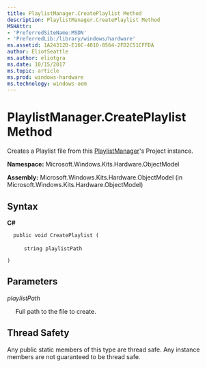 ```yaml
---
title: PlaylistManager.CreatePlaylist Method
description: PlaylistManager.CreatePlaylist Method
MSHAttr:
- 'PreferredSiteName:MSDN'
- 'PreferredLib:/library/windows/hardware'
ms.assetid: 1A24312D-E16C-4010-8564-2FD2C51CFFDA
author: EliotSeattle
ms.author: eliotgra
ms.date: 10/15/2017
ms.topic: article
ms.prod: windows-hardware
ms.technology: windows-oem
---
```


# PlaylistManager.CreatePlaylist Method


Creates a Playlist file from this [PlaylistManager](playlistmanager-class.md)'s Project instance.

**Namespace:** Microsoft.Windows.Kits.Hardware.ObjectModel

**Assembly:** Microsoft.Windows.Kits.Hardware.ObjectModel (in Microsoft.Windows.Kits.Hardware.ObjectModel)

## <span id="Syntax"></span><span id="syntax"></span><span id="SYNTAX"></span>Syntax


**C#**

`  public void CreatePlaylist (`

          `string playlistPath`

`)`

## <span id="Parameters"></span><span id="parameters"></span><span id="PARAMETERS"></span>Parameters


*playlistPath*

     Full path to the file to create.

## <span id="Thread_Safety"></span><span id="thread_safety"></span><span id="THREAD_SAFETY"></span>Thread Safety


Any public static members of this type are thread safe. Any instance members are not guaranteed to be thread safe.

 

 






